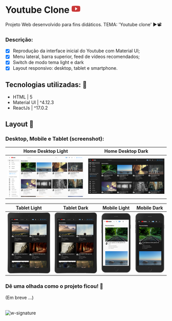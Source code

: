 # Youtube Clone <img src='https://github.com/jfernandesdev/youtube-clone/blob/1678fe969772b8e54bc57e636515bec06f95038a/public/favicon.png' width='27px' />

Projeto Web desenvolvido para fins didáticos. TEMA: 'Youtube clone' ▶📽

### Descrição:

- [x] Reprodução da interface inicial do Youtube com Material UI;
- [x] Menu lateral, barra superior, feed de vídeos recomendados;
- [x] Switch de modo tema light e dark 
- [x] Layout responsivo: desktop, tablet e smartphone.

## Tecnologias utilizadas: 🚀

- HTML | 5
- Material UI | ^4.12.3
- ReactJs | ^17.0.2

## Layout 🤩

### Desktop, Mobile e Tablet (screenshot):

| Home Desktop Light | Home Desktop Dark
| --- | --- |
<img src="https://github.com/jfernandesdev/youtube-clone/blob/d0506d926276f621512154e64485294fc0f2f51e/public/layout/layout-1.png"  /> | <img src="https://github.com/jfernandesdev/youtube-clone/blob/d0506d926276f621512154e64485294fc0f2f51e/public/layout/layout-2.png" />

Tablet Light | Tablet Dark | Mobile Light | Mobile Dark
|--- | --- | --- | --- |
<img src="https://github.com/jfernandesdev/youtube-clone/blob/d0506d926276f621512154e64485294fc0f2f51e/public/layout/layout-4.png" width='350px' /> | <img src="https://github.com/jfernandesdev/youtube-clone/blob/d0506d926276f621512154e64485294fc0f2f51e/public/layout/layout-4.png" width='350px' /> | <img src="https://github.com/jfernandesdev/youtube-clone/blob/d0506d926276f621512154e64485294fc0f2f51e/public/layout/layout-5.png" width='200px' /> | <img src="https://github.com/jfernandesdev/youtube-clone/blob/d0506d926276f621512154e64485294fc0f2f51e/public/layout/layout-6.png" width='200px'/> 


### Dê uma olhada como o projeto ficou! 👀

(Em breve ...)

<br>

<img src="https://i.ibb.co/n1SbQZw/w-signature.png" alt="w-signature" border="0" width='300px' />
